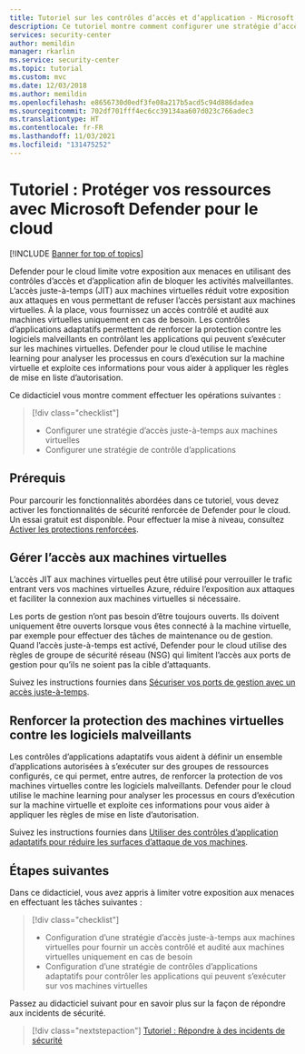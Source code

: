 ```yaml
---
title: Tutoriel sur les contrôles d’accès et d’application - Microsoft Defender pour le cloud
description: Ce tutoriel montre comment configurer une stratégie d’accès juste-à-temps aux machines virtuelles et une stratégie de contrôle d’applications.
services: security-center
author: memildin
manager: rkarlin
ms.service: security-center
ms.topic: tutorial
ms.custom: mvc
ms.date: 12/03/2018
ms.author: memildin
ms.openlocfilehash: e8656730d0edf3fe08a217b5acd5c94d886dadea
ms.sourcegitcommit: 702df701fff4ec6cc39134aa607d023c766adec3
ms.translationtype: HT
ms.contentlocale: fr-FR
ms.lasthandoff: 11/03/2021
ms.locfileid: "131475252"
---
```

# <a name="tutorial-protect-your-resources-with-microsoft-defender-for-cloud"></a>Tutoriel : Protéger vos ressources avec Microsoft Defender pour le cloud

[!INCLUDE [Banner for top of topics](./includes/banner.md)]

Defender pour le cloud limite votre exposition aux menaces en utilisant des contrôles d’accès et d’application afin de bloquer les activités malveillantes. L’accès juste-à-temps (JIT) aux machines virtuelles réduit votre exposition aux attaques en vous permettant de refuser l’accès persistant aux machines virtuelles. À la place, vous fournissez un accès contrôlé et audité aux machines virtuelles uniquement en cas de besoin. Les contrôles d’applications adaptatifs permettent de renforcer la protection contre les logiciels malveillants en contrôlant les applications qui peuvent s’exécuter sur les machines virtuelles. Defender pour le cloud utilise le machine learning pour analyser les processus en cours d’exécution sur la machine virtuelle et exploite ces informations pour vous aider à appliquer les règles de mise en liste d’autorisation.

Ce didacticiel vous montre comment effectuer les opérations suivantes :

> [!div class="checklist"]
> * Configurer une stratégie d’accès juste-à-temps aux machines virtuelles
> * Configurer une stratégie de contrôle d’applications

## <a name="prerequisites"></a>Prérequis
Pour parcourir les fonctionnalités abordées dans ce tutoriel, vous devez activer les fonctionnalités de sécurité renforcée de Defender pour le cloud. Un essai gratuit est disponible. Pour effectuer la mise à niveau, consultez [Activer les protections renforcées](enable-enhanced-security.md).

## <a name="manage-vm-access"></a>Gérer l’accès aux machines virtuelles
L’accès JIT aux machines virtuelles peut être utilisé pour verrouiller le trafic entrant vers vos machines virtuelles Azure, réduire l’exposition aux attaques et faciliter la connexion aux machines virtuelles si nécessaire.

Les ports de gestion n’ont pas besoin d’être toujours ouverts. Ils doivent uniquement être ouverts lorsque vous êtes connecté à la machine virtuelle, par exemple pour effectuer des tâches de maintenance ou de gestion. Quand l’accès juste-à-temps est activé, Defender pour le cloud utilise des règles de groupe de sécurité réseau (NSG) qui limitent l’accès aux ports de gestion pour qu’ils ne soient pas la cible d’attaquants.

Suivez les instructions fournies dans [Sécuriser vos ports de gestion avec un accès juste-à-temps](just-in-time-access-usage.md).

## <a name="harden-vms-against-malware"></a>Renforcer la protection des machines virtuelles contre les logiciels malveillants
Les contrôles d’applications adaptatifs vous aident à définir un ensemble d’applications autorisées à s’exécuter sur des groupes de ressources configurés, ce qui permet, entre autres, de renforcer la protection de vos machines virtuelles contre les logiciels malveillants. Defender pour le cloud utilise le machine learning pour analyser les processus en cours d’exécution sur la machine virtuelle et exploite ces informations pour vous aider à appliquer les règles de mise en liste d’autorisation.

Suivez les instructions fournies dans [Utiliser des contrôles d’application adaptatifs pour réduire les surfaces d’attaque de vos machines](adaptive-application-controls.md).

## <a name="next-steps"></a>Étapes suivantes
Dans ce didacticiel, vous avez appris à limiter votre exposition aux menaces en effectuant les tâches suivantes :

> [!div class="checklist"]
> * Configuration d’une stratégie d’accès juste-à-temps aux machines virtuelles pour fournir un accès contrôlé et audité aux machines virtuelles uniquement en cas de besoin
> * Configuration d’une stratégie de contrôles d’applications adaptatifs pour contrôler les applications qui peuvent s’exécuter sur vos machines virtuelles

Passez au didacticiel suivant pour en savoir plus sur la façon de répondre aux incidents de sécurité.

> [!div class="nextstepaction"]
> [Tutoriel : Répondre à des incidents de sécurité](tutorial-security-incident.md)
